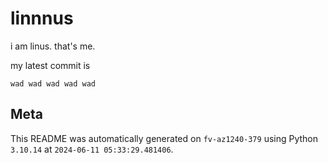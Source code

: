 # linnnus

i am linus. that's me.

my latest commit is

```
wad wad wad wad wad
```

## Meta

This README was automatically generated on `fv-az1240-379` using Python
`3.10.14` at `2024-06-11 05:33:29.481406`.
